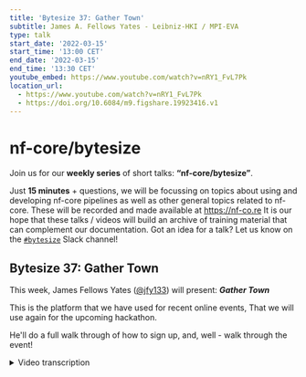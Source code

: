 ```yaml
---
title: 'Bytesize 37: Gather Town'
subtitle: James A. Fellows Yates - Leibniz-HKI / MPI-EVA
type: talk
start_date: '2022-03-15'
start_time: '13:00 CET'
end_date: '2022-03-15'
end_time: '13:30 CET'
youtube_embed: https://www.youtube.com/watch?v=nRY1_FvL7Pk
location_url:
  - https://www.youtube.com/watch?v=nRY1_FvL7Pk
  - https://doi.org/10.6084/m9.figshare.19923416.v1
---
```


# nf-core/bytesize

Join us for our **weekly series** of short talks: **“nf-core/bytesize”**.

Just **15 minutes** + questions, we will be focussing on topics about using and developing nf-core pipelines as well as other general topics related to nf-core.
These will be recorded and made available at <https://nf-co.re>
It is our hope that these talks / videos will build an archive of training material that can complement our documentation. Got an idea for a talk? Let us know on the [`#bytesize`](https://nfcore.slack.com/channels/bytesize) Slack channel!

## Bytesize 37: Gather Town

This week, James Fellows Yates ([@jfy133](http://github.com/jfy133/)) will present: _**Gather Town**_

This is the platform that we have used for recent online events, That we will use again for the upcoming hackathon.

He'll do a full walk through of how to sign up, and, well - walk through the event!

<details markdown="1"><summary>Video transcription</summary>
**Note: The content has been edited for reader-friendliness**

[0:01](https://www.youtube.com/watch?v=nRY1_FvL7Pk&t=1)
(host) Hey, everyone. Thank you for joining us for yet another bytesize talk. I'd like to begin by thanking the Chan Zuckerberg Initiative for funding all nf-core events. Some little reminders, as always, the bytesize will be recorded and uploaded on our YouTube channel as well as shared on Slack. Feel free to find it later on those platforms. And feel free to also ask questions at the end of the bytesize talk using our chat platform on Zoom or unmuting and posing questions. The talk will be roughly around 15 minutes followed by a live demo. Feel free to ask questions after or during the presentation talk. Today, we'll be having James Fellows Yates, who is a bioinformatician at the Max Planck Institute in Leipzig, who will be taking us through Gather Town, which is a video calling space that allows you to hold multiple conversations in parallel. This is in line with the hackathon that we're going to have this week. Over to you, James.

[1:05](https://www.youtube.com/watch?v=nRY1_FvL7Pk&t=65)
Thanks very much. I will be talking today about Gather Town, which is what we're going to be using for the hackathon, which starts tomorrow. You can check all the information details on the nf-core website, nf-core events. And I'll be introducing today the platform we'll be using, giving you a quick run-through of how you can get set up and then how to use it most effectively and particularly for our event. As Simeon just said, Gather Town is basically a piece of web conferencing software, a bit like Zoom, but with a twist, because it allows you to actually be in a space with a little avatar, walk around, interact with people in a much more natural way, much more like in real life, rather than just staring at everyone's faces.

[1:52](https://www.youtube.com/watch?v=nRY1_FvL7Pk&t=112)
We found in the past that that has worked really, really nicely for actually making these online conferences much more fun. This is a screenshot of exactly what it looks like. You can see in the bottom right-hand corner, there's my video screen, just as you were on Zoom, but also there's a second version of me, a mini-me, at the top here. This is how we will be, basically, the space that we'll be exploring in a bit in the live demo part. To join the nf-core Gather Town, for security reasons, we've put password protection on there. If you want to join, firstly, go to the nf-core Slack, so you can join this with the nf-core link on the slide. Then you have to go to the Gather Town channel and just say hi. Then someone will basically press a little button, which will allow you to receive privately a link to the workspace and also the password to access it, such as this.

[2:56](https://www.youtube.com/watch?v=nRY1_FvL7Pk&t=176)
Something very important to say is that you can also use the space outside of the hackathon, you can use it for any nf-core-related meetings or Nextflow meetings, and that's completely okay. But if you're going to use a space for yourself and any other guests you may bring along with you, make sure that they adhere to the code of conduct, which you can also access on the website or on the link that you get in the message from the Gather Town workflow.

[3:21](https://www.youtube.com/watch?v=nRY1_FvL7Pk&t=201)
Once you've got the password and the link, you can go to the link, this is the first thing you'll see if it's the first time you've joined. You enter the password, as it asks, Then you can create your little avatar. You can pick different clothes, different accessories, different colors, and so on and so on, very much like Pokemon or Zelda or something like those games nowadays. Then you can make your name. We ask generally to put your full name here, not your shortened name or a nickname, because it makes it harder when we've got 60 to 100 people in the same workspace to find them. If you put your full name, that'd be really helpful.

[4:01](https://www.youtube.com/watch?v=nRY1_FvL7Pk&t=241)
Then you'll get to this page, where you have to give permission to your browser, if you've not used this before, to allow Gather Town to access your microphone and camera. Normally, if you're on Chrome, you should get a button like this, and you press allow and it should go straight forward, then you can test here, and it will tell you if you see. You should be able to see yourself, and when you're talking, you should see this green bar here going up and down. In some cases, we have some experiences for OSX users that you have to grab additional browser permissions, you have to go into the OSX system settings flat under the privacy section to allow that. But often people recommend to use the desktop app instead, that often runs much better and much smoother. That is available. Go to the Gather Town website to get that.

[4:50](https://www.youtube.com/watch?v=nRY1_FvL7Pk&t=290)
Once you've completed giving permission to everything, you'll be then be sent to an onboarding platform, if this is the first time you're using Gather Town, and basically it will give you a little tutorial on how everything works. Just follow the instructions or skip if you think you remember your Pokemon days. Once you've completed the tutorial, you should arrive in the nf-core office space, which should look something like this.

[5:17](https://www.youtube.com/watch?v=nRY1_FvL7Pk&t=317)
Now I'm going to give a live demo, and hopefully it won't crash as often these things do, of what this looks like and how to use everything. Of course Zoom is covering the button. Here we go. I'll turn off my video here in Slack, no not Slack, in Zoom. There you go. Sorry if I'm not looking at the camera, but it's on my other window. This is the nf-core office, as you can see by the nice logo at the top. You can walk around with your arrow keys. You should also be able to see this with the arrows on my screen. This is how you can basically move around. When you arrive, this general space is the nf-core office. However, we have a bigger space for the hackathon. To go there, you can go into this door to the right. We'll have an arrow to indicate that next time. This is the main nf-core lobby. If you ever have any questions about the event or anything like that, you can go up the information board here. For any interactive object in Gather Town, you can press X to load this. In this case, this should open the nf-core hackathon webpage. You can see all the information there.

[6:44](https://www.youtube.com/watch?v=nRY1_FvL7Pk&t=404)
Now we'll show you why you have this nice interaction thing, why it's a bit more natural. With Maxime, as you can see at the moment, you can't see Maxime's video. You can't hear him or anything because we're too far away. But as we're close to each other, you should start seeing him to start appearing. And you can see him. And if he keeps talking and saying something, and I walk away, you can't hear him now. If he keeps talking as I come closer again... (Maxime: I was just saying that Sarek is the best pipeline in the world!) as we don't want to hear that. This makes it a very nice way to actually have conversations, move between groups, join conversations as necessary. This is really nice. For the hackathon we have different rooms. We have the classroom on the left, Group 1 and Lecture Hall. I'll go into one of these as an example.

[7:35](https://www.youtube.com/watch?v=nRY1_FvL7Pk&t=455)
Here we have our first classroom. This will be for people who are completely new to Nextflow and completely new to nf-core. It's a space to do self-learning together, follow tutorials that exist already either by Seqera or nf-core. And you can go step by step together and do this group learning exercise there. Another nice thing is that in most rooms, we have these whiteboards, which if you go up and press X, it should load something like this. This is a cross-collaborative whiteboarding software that Gather Town offers. You can write things here, but you can also, collaboratively write things, draw pictures and images or draw diagrams if you need to help each other work out what's going on. These should save and be persistent between usage. There you go, you can see on the left, we've got a graffiti artist going on there. We'll leave that. The classroom is specifically for people who are completely new and want to just get started with Nextflow or nf-core.

[8:39](https://www.youtube.com/watch?v=nRY1_FvL7Pk&t=519)
But for the main topic of the hackathon, we will have four different groups and each different group will be assigned to one of these rooms. If we go here, you see it's basically the same thing. It's a bigger space, we can have more people, but you still have the whiteboards. The nice thing about the tables is if we go into the tables, anyone sitting around the table can hear each other, but when you're moving away, well, that's not working here, I need to check that, but basically, everyone sitting around the table will be isolated with themselves. People standing away from the table will not be able to hear the conversations in the board. That means you can also have everybody still in the workspace working on their own things, we can have teams who are not interfering with each other, which is a really nice feature.

[9:24](https://www.youtube.com/watch?v=nRY1_FvL7Pk&t=564)
I can maybe show you that back in the lobby if Maxime comes with me. Or, okay, this should work, I'm not sure if it's not working here, but theoretically, it'll work. (Maxime: I think we just forgot to put some private spaces in the room. I'll do that later.) Yeah, good. Then in addition to the classrooms or group rooms, our main room for all the check-ins, check-outs, talks, and presentations is here in the lecture theatre. You can see at the top here, there's Matthias already there giving us a dance recital, very kind of him, and Maxime as well. The important thing here is that anyone standing on those orange dots by the pedestals is projecting to the whole room. You can see that Matthias, for example, has this little orange icon on, Maxime as well, saying that everybody in that room can hear him. This overrides this proximity communication bit.

[10:22](https://www.youtube.com/watch?v=nRY1_FvL7Pk&t=622)
On the right hand side, we have the second... the one on the main platform is for the speakers. If you ever have any questions, you can go and line up over here, exactly, nice queue. Whoever's standing on this orange bit will also be projected the room. if you have any questions during the talk, you can come up here to ask your questions. Now, the final room we can go into is where we have all the social activities, this is here in the nf-core cafe. Here's a good example of the private space around all the tables. We'll make sure this is everywhere. Anyone not in this square of the green square there cannot hear us. But if Maxime comes in, now he comes in, he can now join the conversation. And so, you have these private conversations as you want.

[11:15](https://www.youtube.com/watch?v=nRY1_FvL7Pk&t=675)
Other things about the user interface, there is also text chat if necessary. You can see this here. If you ever need to refer to the code of conduct, that's at the top here. You can change between different ways of chatting with people, either private chat to everybody in the entire space, like the entire world and also any people in your close proximity. Another thing you can do is let's say you are lost. There's a little mini-map down here, which can tell you where you are, and it'll point out where anybody else is. particularly in bigger spaces, if you can't find someone, you can look here. You can also search for people or follow people if necessary. Let's say, you know, I want to meet Matthias, I can press follow here. Automatically, my little avatar will go and walk towards him in the fastest route possible, then we can run. Also, I can keep following him if he wants to lead me somewhere. If you're a bit too nervous and get stuck or lost, you can just follow people, that speeds things up as well. If at any point you get stuck, you can also... let's say, I come here, I can't walk through Matthias, but if I need to walk through Matthias because it's too big of a crowd, if I hold down G, I can then walk through the person. I turn them into a ghost, so G for ghost, and you can get through them. If you ever get stuck, that normally will help you with this.

[12:36](https://www.youtube.com/watch?v=nRY1_FvL7Pk&t=756)
If you ever need to share your screen, you can also press this button down here. This is a typical Chrome method of sharing screen, as you should be familiar with. This would be slightly different depending on which browser you're using, but generally it's pretty easy. Otherwise, I guess the last thing is if you want to learn how to dance, if you hold down Z, then you can dance. Finally, if you ever want to exit Gather Town, all you have to do is close the tab and you're finished. If you load the link again, it should load you back in the same place. You may have to log in if you don't save your cookies, as normal. It might take a moment. There we go. We're back in the same place. Just as a reminder, if you have any problems or you need access, or rather about the event, go to the nf-core website, go to events, Hackathon - March 22, and all of the information should be in here. Otherwise, that's me done. Are there any questions?

[14:09](https://www.youtube.com/watch?v=nRY1_FvL7Pk&t=849)
(host) Looks like there are no questions yet.

(speaker) Normally, the best way is just to try it out yourself and shout on Slack if you have any problems.

(host) I think everyone is saying it was pretty much clear.
Yeah, I guess that being said, I'm looking forward to see everyone during the hackathon starting tomorrow. And also, as James has said, if you have any problem with Gather Town, feel free to shout it out on Slack and someone will respond to you definitely.
Okay, see you guys tomorrow. Bye.

</details>

